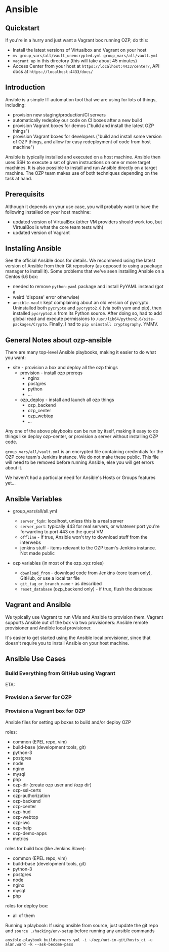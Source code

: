 Ansible
=====================
## Quickstart
If you're in a hurry and just want a Vagrant box running OZP, do this:
* Install the latest versions of Virtualbox and Vagrant on your host
* `mv group_vars/all/vault_unencrypted.yml group_vars/all/vault.yml`
* `vagrant up` in this directory (this will take about 45 minutes)
* Access Center from your host at `https://localhost:4433/center/`,
    API docs at `https://localhost:4433/docs/`

## Introduction
Ansible is a simple IT automation tool that we are using for lots of things,
including:
* provision new staging/production/CI servers
* automatically redeploy our code on CI boxes after a new build
* provision Vagrant boxes for demos ("build and install the latest OZP things")
* provision Vagrant boxes for developers ("build and install some version
    of OZP things, and allow for easy redeployment of code from host machine")

Ansible is typically installed and executed on a host machine. Ansible then
uses SSH to execute a set of given instructions on one or more target machines.
It is also possible to install and run Ansible directly on a target machine.
The OZP team makes use of both techniques depending on the task at hand.

## Prerequisits
Although it depends on your use case, you will probably want to have the
following installed on your host machine:
* updated version of VirtualBox (other VM providers should work too, but
    VirtualBox is what the core team tests with)
* updated version of Vagrant


## Installing Ansible
See the official Ansible docs for details. We recommend using the latest
version of Ansible from their Git repository (as opposed to using a package
manager to install it). Some problems that we've seen installing Ansible
on a Centos 6.6 box:
* needed to remove `python-yaml` package and install PyYAML instead (got a
* weird 'dispose' error otherwise)
* `ansible-vault` kept complaining about an old version of pycrypto. Uninstalled
    both `pycrypto` and `pycrypto2.6` (via both yum and pip), then installed
    `pycrypto2.6` from its Python source. After doing so, had to add global
    read and execute permissions to `/usr/lib64/python2.6/site-packages/Crypto`.
    Finally, I had to `pip uninstall cryptography`. YMMV.

## General Notes about ozp-ansible
There are many top-level Ansible playbooks, making it easier to do what you
want:
* site - provision a box and deploy all the ozp things
  * provision - install ozp prereqs
    * nginx
    * postgres
    * python
    * ...
  * ozp_deploy - install and launch all ozp things
    * ozp_backend
    * ozp_center
    * ozp_webtop
    * ...

Any one of the above playbooks can be run by itself, making it easy to do things
like deploy ozp-center, or provision a server without installing OZP code.

`group_vars/all/vault.yml` is an encrypted file containing credentials for the
OZP core team's Jenkins instance. We do not make these public. This file
will need to be removed before running Ansible, else you will get errors
about it.

We haven't had a particular need for Ansible's Hosts or Groups features yet...

## Ansible Variables
* group_vars/all/all.yml
  * `server_fqdn`: localhost, unless this is a real server
  * `server_port`: typically 443 for real servers, or whatever port you're forwarding
    to port 443 on the guest VM
  * `offline` - if true, Ansible won't try to download stuff from the interwebs
  * jenkins stuff - items relevant to the OZP team's Jenkins instance. Not
    made public

* ozp variables (in most of the ozp_xyz roles)
  * `download_from` - download code from Jenkins (core team only), GitHub, or
    use a local tar file
  * `git_tag_or_branch_name` - as described
  * `reset_database` (ozp_backend only) - if true, flush the database


## Vagrant and Ansible
We typically use Vagrant to run VMs and Ansible to provision them. Vagrant
supports Ansible out of the box via two provisioners: Ansible remote
provisioner and Andible local provisioner.

It's easier to get started using the Ansible local provisioner, since
that doesn't require you to install Ansible on your host machine.

## Ansible Use Cases

### Build Everything from GitHub using Vagrant
ETA:

### Provision a Server for OZP

### Provision a Vagrant box for OZP


Ansible files for setting up boxes to build and/or deploy OZP

roles:
* common (EPEL repo, vim)
* build-base (development tools, git)
* python-3
* postgres
* node
* nginx
* mysql
* php
* ozp-dir (create ozp user and /ozp dir)
* ozp-ssl-certs
* ozp-authorization
* ozp-backend
* ozp-center
* ozp-hud
* ozp-webtop
* ozp-iwc
* ozp-help
* ozp-demo-apps
* metrics

roles for build box (like Jenkins Slave):
* common (EPEL repo, vim)
* build-base (development tools, git)
* python-3
* postgres
* node
* nginx
* mysql
* php

roles for deploy box:
* all of them

Running a playbook:
If using ansible from source, just update the git repo and `source ./hacking/env-setup` before running any ansible commands

`ansible-playbook buildservers.yml -i ~/ozp/not-in-git/hosts_ci -u alan.ward -k --ask-become-pass`
